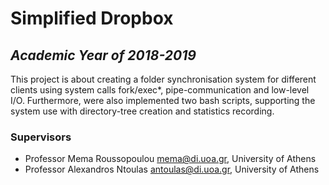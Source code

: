 # Simplified Dropbox

## _Academic Year of 2018-2019_

This project is about creating a folder synchronisation system for different clients using system calls fork/exec*, pipe-communication and low-level I/O. Furthermore, were also implemented two bash scripts, supporting the system use with directory-tree creation and statistics recording.

### Supervisors

* Professor Mema Roussopoulou <mema@di.uoa.gr>, University of Athens
* Professor Alexandros Ntoulas <antoulas@di.uoa.gr>, University of Athens
